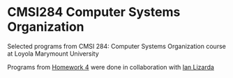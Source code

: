 # CMSI284 Computer Systems Organization
Selected programs from CMSI 284: Computer Systems Organization course at Loyola Marymount University  

Programs from [Homework 4](https://github.com/dmoini/cmsi-284-computer-systems-organization/tree/master/Homework%204) were done in collaboration with [Ian Lizarda](https://github.com/ianlizzo)
